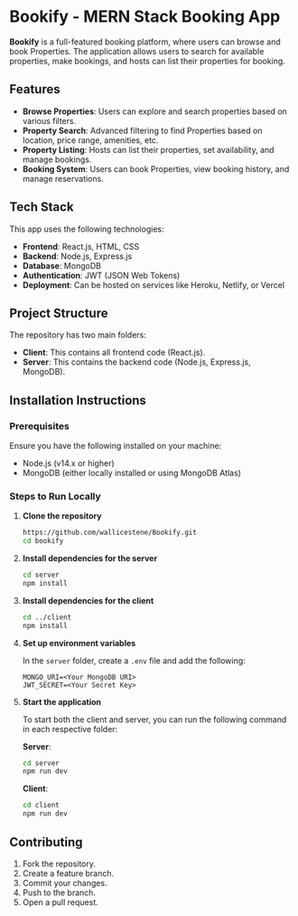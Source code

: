 # Bookify - MERN Stack Booking App

**Bookify** is a full-featured booking platform, where users can browse and book Properties. The application allows users to search for available properties, make bookings, and hosts can list their properties for booking.

## Features
- **Browse Properties**: Users can explore and search properties based on various filters.
- **Property Search**: Advanced filtering to find Properties based on location, price range, amenities, etc.
- **Property Listing**: Hosts can list their properties, set availability, and manage bookings.
- **Booking System**: Users can book Properties, view booking history, and manage reservations.

## Tech Stack
This app uses the following technologies:
- **Frontend**: React.js, HTML, CSS
- **Backend**: Node.js, Express.js
- **Database**: MongoDB
- **Authentication**: JWT (JSON Web Tokens)
- **Deployment**: Can be hosted on services like Heroku, Netlify, or Vercel

## Project Structure
The repository has two main folders:

- **Client**: This contains all frontend code (React.js).
- **Server**: This contains the backend code (Node.js, Express.js, MongoDB).

## Installation Instructions

### Prerequisites
Ensure you have the following installed on your machine:
- Node.js (v14.x or higher)
- MongoDB (either locally installed or using MongoDB Atlas)

### Steps to Run Locally

1. **Clone the repository**
   ```bash
   https://github.com/wallicestene/Bookify.git
   cd bookify
   ```

2. **Install dependencies for the server**
   ```bash
   cd server
   npm install
   ```

3. **Install dependencies for the client**
   ```bash
   cd ../client
   npm install
   ```

4. **Set up environment variables**
   
   In the `server` folder, create a `.env` file and add the following:
   ```plaintext
   MONGO_URI=<Your MongoDB URI>
   JWT_SECRET=<Your Secret Key>
   ```

5. **Start the application**

   To start both the client and server, you can run the following command in each respective folder:

   **Server**:
   ```bash
   cd server
   npm run dev
   ```

   **Client**:
   ```bash
   cd client
   npm run dev
   ```

## Contributing
1. Fork the repository.
2. Create a feature branch.
3. Commit your changes.
4. Push to the branch.
5. Open a pull request.
